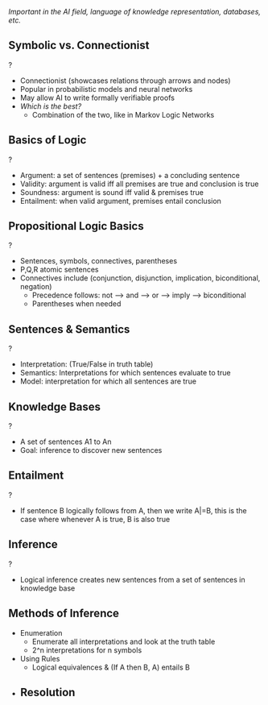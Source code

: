 *Important in the AI field, language of knowledge representation, databases, etc.*

## Symbolic vs. Connectionist 
?
- Connectionist (showcases relations through arrows and nodes)
- Popular in probabilistic models and neural networks
- May allow AI to write formally verifiable proofs
- *Which is the best?*
	- Combination of the two, like in Markov Logic Networks

## Basics of Logic
?
- Argument: a set of sentences (premises) + a concluding sentence
- Validity: argument is valid iff all premises are true and conclusion is true
- Soundness: argument is sound iff valid & premises true
- Entailment: when valid argument, premises entail conclusion

## Propositional Logic Basics
?
- Sentences, symbols, connectives, parentheses
- P,Q,R atomic sentences
- Connectives include (conjunction, disjunction, implication, biconditional, negation)
	- Precedence follows: not --> and --> or --> imply --> biconditional
	- Parentheses when needed

## Sentences & Semantics
?
- Interpretation: (True/False in truth table)
- Semantics: Interpretations for which sentences evaluate to true
- Model: interpretation for which all sentences are true

## Knowledge Bases
?
- A set of sentences A1 to An 
- Goal: inference to discover new sentences

## Entailment
?
- If sentence B logically follows from A, then we write A|=B, this is the case where whenever A is true, B is also true

## Inference
?
- Logical inference creates new sentences from a set of sentences in knowledge base

## Methods of Inference
- Enumeration
	- Enumerate all interpretations and look at the truth table
	- 2^n interpretations for n symbols
- Using Rules
	- Logical equivalences & (If A then B, A) entails B
- Resolution
	- 